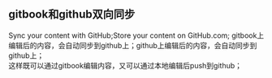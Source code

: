 ## gitbook和github双向同步
Sync your content with GitHub;Store your content on GitHub.com;
gitbook上编辑后的内容，会自动同步到github上；github上编辑后的内容，会自动同步到github上；  
这样既可以通过gitbook编辑内容，又可以通过本地编辑后push到github；

